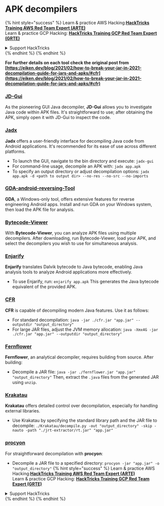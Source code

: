 # APK decompilers

{% hint style="success" %}
Learn & practice AWS Hacking:<img src="/.gitbook/assets/arte.png" alt="" data-size="line">[**HackTricks Training AWS Red Team Expert (ARTE)**](https://training.hacktricks.xyz/courses/arte)<img src="/.gitbook/assets/arte.png" alt="" data-size="line">\
Learn & practice GCP Hacking: <img src="/.gitbook/assets/grte.png" alt="" data-size="line">[**HackTricks Training GCP Red Team Expert (GRTE)**<img src="/.gitbook/assets/grte.png" alt="" data-size="line">](https://training.hacktricks.xyz/courses/grte)

<details>

<summary>Support HackTricks</summary>

* Check the [**subscription plans**](https://github.com/sponsors/carlospolop)!
* **Join the** 💬 [**Discord group**](https://discord.gg/hRep4RUj7f) or the [**telegram group**](https://t.me/peass) or **follow** us on **Twitter** 🐦 [**@hacktricks\_live**](https://twitter.com/hacktricks\_live)**.**
* **Share hacking tricks by submitting PRs to the** [**HackTricks**](https://github.com/carlospolop/hacktricks) and [**HackTricks Cloud**](https://github.com/carlospolop/hacktricks-cloud) github repos.

</details>
{% endhint %}
{% endhint %}

**For further details on each tool check the original post from [https://eiken.dev/blog/2021/02/how-to-break-your-jar-in-2021-decompilation-guide-for-jars-and-apks/#cfr](https://eiken.dev/blog/2021/02/how-to-break-your-jar-in-2021-decompilation-guide-for-jars-and-apks/#cfr)**


### [JD-Gui](https://github.com/java-decompiler/jd-gui)

As the pioneering GUI Java decompiler, **JD-Gui** allows you to investigate Java code within APK files. It's straightforward to use; after obtaining the APK, simply open it with JD-Gui to inspect the code.

### [Jadx](https://github.com/skylot/jadx)

**Jadx** offers a user-friendly interface for decompiling Java code from Android applications. It's recommended for its ease of use across different platforms.

- To launch the GUI, navigate to the bin directory and execute: `jadx-gui`
- For command-line usage, decompile an APK with: `jadx app.apk`
- To specify an output directory or adjust decompilation options: `jadx app.apk -d <path to output dir> --no-res --no-src --no-imports`

### [GDA-android-reversing-Tool](https://github.com/charles2gan/GDA-android-reversing-Tool)

**GDA**, a Windows-only tool, offers extensive features for reverse engineering Android apps. Install and run GDA on your Windows system, then load the APK file for analysis.

### [Bytecode-Viewer](https://github.com/Konloch/bytecode-viewer/releases)

With **Bytecode-Viewer**, you can analyze APK files using multiple decompilers. After downloading, run Bytecode-Viewer, load your APK, and select the decompilers you wish to use for simultaneous analysis.

### [Enjarify](https://github.com/Storyyeller/enjarify)

**Enjarify** translates Dalvik bytecode to Java bytecode, enabling Java analysis tools to analyze Android applications more effectively.

- To use Enjarify, run: `enjarify app.apk`
  This generates the Java bytecode equivalent of the provided APK.

### [CFR](https://github.com/leibnitz27/cfr)

**CFR** is capable of decompiling modern Java features. Use it as follows:

- For standard decompilation: `java -jar ./cfr.jar "app.jar" --outputdir "output_directory"`
- For large JAR files, adjust the JVM memory allocation: `java -Xmx4G -jar ./cfr.jar "app.jar" --outputdir "output_directory"`

### [Fernflower](https://github.com/JetBrains/intellij-community/tree/master/plugins/java-decompiler/engine)

**Fernflower**, an analytical decompiler, requires building from source. After building:

- Decompile a JAR file: `java -jar ./fernflower.jar "app.jar" "output_directory"`
  Then, extract the `.java` files from the generated JAR using `unzip`.

### [Krakatau](https://github.com/Storyyeller/Krakatau)

**Krakatau** offers detailed control over decompilation, especially for handling external libraries.

- Use Krakatau by specifying the standard library path and the JAR file to decompile: `./Krakatau/decompile.py -out "output_directory" -skip -nauto -path "./jrt-extractor/rt.jar" "app.jar"`

### [procyon](https://github.com/mstrobel/procyon)

For straightforward decompilation with **procyon**:

- Decompile a JAR file to a specified directory: `procyon -jar "app.jar" -o "output_directory"`
{% hint style="success" %}
Learn & practice AWS Hacking:<img src="/.gitbook/assets/arte.png" alt="" data-size="line">[**HackTricks Training AWS Red Team Expert (ARTE)**](https://training.hacktricks.xyz/courses/arte)<img src="/.gitbook/assets/arte.png" alt="" data-size="line">\
Learn & practice GCP Hacking: <img src="/.gitbook/assets/grte.png" alt="" data-size="line">[**HackTricks Training GCP Red Team Expert (GRTE)**<img src="/.gitbook/assets/grte.png" alt="" data-size="line">](https://training.hacktricks.xyz/courses/grte)

<details>

<summary>Support HackTricks</summary>

* Check the [**subscription plans**](https://github.com/sponsors/carlospolop)!
* **Join the** 💬 [**Discord group**](https://discord.gg/hRep4RUj7f) or the [**telegram group**](https://t.me/peass) or **follow** us on **Twitter** 🐦 [**@hacktricks\_live**](https://twitter.com/hacktricks\_live)**.**
* **Share hacking tricks by submitting PRs to the** [**HackTricks**](https://github.com/carlospolop/hacktricks) and [**HackTricks Cloud**](https://github.com/carlospolop/hacktricks-cloud) github repos.

</details>
{% endhint %}
</details>
{% endhint %}
